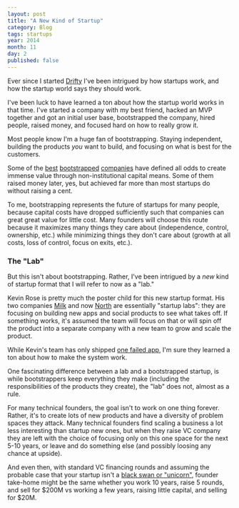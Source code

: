 ```yaml
---
layout: post
title: "A New Kind of Startup"
category: Blog
tags: startups
year: 2014
month: 11
day: 2
published: false  
---
```


Ever since I started [Drifty](http://drifty.com/) I've been intrigued by how startups work, and how the startup world says they should work. 

I've been luck to have  learned a ton about how the startup world works in that time. I've started a company with my best friend, hacked an MVP together and got an initial user base, bootstrapped the company, hired people, raised money, and focused hard on how to really grow it.

Most people know I'm a huge fan of bootstrapping. Staying independent, building the products *you* want to build, and focusing on what is best for the customers.

<!--
But by many measures, bootstrapping is considered folly in the startup world. You're not investing enough in growth, you aren't thinking
big enough, you're building a "lifestyle business," yadda yadda. Most of the negativity around bootstrapping is perpetuated by the VC community that doesn't really
gain anything from you keeping that cap table nice and simple.

But this isn't a rant about VCs. We have some [great ones](http://arthurventures.com/) who have been immensely helpful to us. Rather, I am fascinated by bootstrapping because it shows a tear in the fabric of startup culture mythos.
-->

Some of the [best](http://basecamp.com/) [bootstrapped](http://atlassian.com/) [companies](http://mailchimp.com/) have defined all odds to create immense value through non-institutional capital means. Some of them raised money later, yes, but 
achieved far more than most startups do without raising a cent.

<!--
Bootstrapped companies are pretty well understood at this point. You basically focus on making money as soon as possible and you grow at a sustainable rate based on what your customer growth and core metrics can bear.

But at the core, bootstrapped companies are *self-sufficient*. They are often started by a team that could build the product they are going to sell (rather than outsourcing it or having to hire a team), and had a close-knit founding team.
-->

To me, bootstrapping represents the future of startups for many people, because capital costs have dropped sufficiently such that companies can great great value for little cost. Many founders will choose this route because it maximizes many things they care about (independence, control, ownership, etc.) while minimizing things they don't care about (growth at all costs, loss of control, focus on exits, etc.).

### The "Lab"

But this isn't about bootstrapping. Rather, I've been intrigued by a *new* kind of startup format that I will refer to now as a "lab."

Kevin Rose is pretty much the poster child for this new startup format. His two companies [Milk](http://www.crunchbase.com/organization/milk) and now [North](http://techcrunch.com/2014/08/15/kevin-rose-google-ventures-north/) are essentially "startup labs": they are focusing on building new apps and social products to see what takes off. If something works, it's assumed the team will focus on that
or will spin off the product into a separate company with a new team to grow and scale the product.

While Kevin's team has only shipped [one failed app](http://mashable.com/2012/03/14/kevin-roses-oink-folds/), I'm sure they learned a ton about how to make the system work.

One fascinating difference between a lab and a bootstrapped startup, is while bootstrappers keep everything they make (including the responsibilities of the products they create), the "lab" does not, almost as a rule.

For many technical founders, the goal isn't to work on one thing forever. Rather, it's to create lots of new products and have a diversity of problem spaces they attack. Many technical founders find scaling a business a lot less interesting than startup new ones, but when they raise VC company they are left with the choice of focusing only on this one space for the next 5-10 years, or leave and do something else (and possibly loosing any chance at upside).

And even then, with standard VC financing rounds and assuming the probable case that your startup isn't a [black swan or "unicorn"](http://paulgraham.com/swan.html), founder take-home might be the same whether you work 10 years, raise 5 rounds, and sell for $200M vs working a few years, raising little capital, and selling for $20M.


